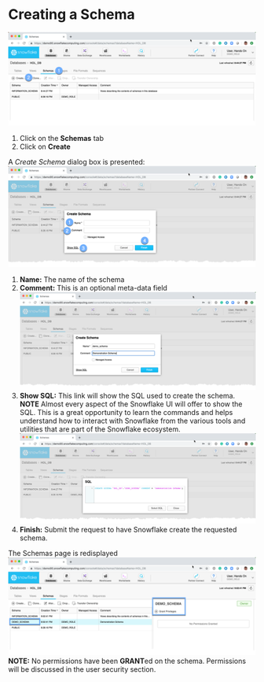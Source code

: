 # <a name="cschema"></a>Creating a Schema
![alt-text](../images/Create-Schema-Steps.png)
  1.  Click on the **Schemas** tab
  2.  Click on **Create**

A *Create Schema* dialog box is presented: ![alt-text](../images/Create-Schema-Dialogue.png)
  1.  **Name:** The name of the schema
  1.  **Comment:**  This is an optional meta-data field ![alt-text](../images/Create-Schema-Dialogue-FIlled.png)
  1.  **Show SQL:**  This link will show the SQL used to create the schema.  **NOTE** Almost every aspect of the Snowflake UI will offer to show the SQL.  This is a great opportunity to learn the commands and helps understand how to interact with Snowflake from the various tools and utilities that are part of the Snowflake ecosystem. ![alt-text](../images/Create-Schema-Dialoge-Filled-ShowSQL.png)
  1.  **Finish:**  Submit the request to have Snowflake create the requested schema.

The Schemas page is redisplayed ![alt-text](../images/Schema-Created.png)
**NOTE:** No permissions have been **GRANT**ed on the schema.  Permissions will be discussed in the user security section.

